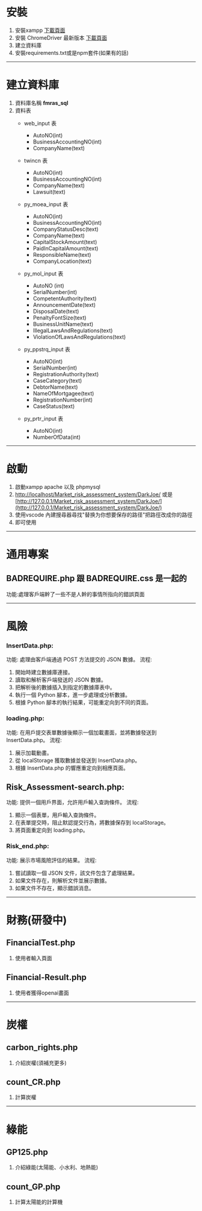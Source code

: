 # 安裝
1. 安裝xampp [下載頁面](https://www.apachefriends.org/zh_tw/download.html)
2. 安裝 ChromeDriver 最新版本 [下載頁面](https://googlechromelabs.github.io/chrome-for-testing/)
3. 建立資料庫
4. 安裝requirements.txt或是npm套件(如果有的話)
------
# 建立資料庫
1. 資料庫名稱 **fmras_sql**
2. 資料表
   - web_input 表
     - AutoNO(int)
     - BusinessAccountingNO(int)
     - CompanyName(text)
     
   - twincn 表
     - AutoNO(int)
     - BusinessAccountingNO(int)
     - CompanyName(text)
     - Lawsuit(text)
   - py_moea_input 表
     - AutoNO(int)
     - BusinessAccountingNO(int)
     - CompanyStatusDesc(text)
     - CompanyName(text)
     - CapitalStockAmount(text)
     - PaidInCapitalAmount(text)
     - ResponsibleName(text)
     - CompanyLocation(text)
   - py_mol_input 表
     - AutoNO (int)
     - SerialNumber(int)
     - CompetentAuthority(text)
     - AnnouncementDate(text)
     - DisposalDate(text)
     - PenaltyFontSize(text)
     - BusinessUnitName(text)
     - IllegalLawsAndRegulations(text)
     - ViolationOfLawsAndRegulations(text)
   - py_ppstrq_input 表
     - AutoNO(int)
     - SerialNumber(int)
     - RegistrationAuthority(text)
     - CaseCategory(text)
     - DebtorName(text)
     - NameOfMortgagee(text)
     - RegistrationNumber(int)
     - CaseStatus(text)
   - py_prtr_input 表
     - AutoNO(int)
     - NumberOfData(int)
------
# 啟動
1. 啟動xampp apache 以及 phpmysql
2. [http://localhost/Market_risk_assessment_system/DarkJoe/](http://localhost/Market_risk_assessment_system/DarkJoe/) 或是 [http://127.0.0.1/Market_risk_assessment_system/DarkJoe/](http://127.0.0.1/Market_risk_assessment_system/DarkJoe/)
3. 使用vscode 內建搜尋器尋找"替换为你想要保存的路径"把路徑改成你的路徑
4. 即可使用
------
# 通用專案
## BADREQUIRE.php 跟 BADREQUIRE.css 是一起的

功能:處理客戶端幹了一些不是人幹的事情所指向的錯誤頁面

------

# 風險
### InsertData.php:

功能: 處理由客戶端通過 POST 方法提交的 JSON 數據。
流程:
1. 開始時建立數據庫連接。
2. 讀取和解析客戶端發送的 JSON 數據。
3. 把解析後的數據插入到指定的數據庫表中。
4. 執行一個 Python 腳本，進一步處理或分析數據。
5. 根據 Python 腳本的執行結果，可能重定向到不同的頁面。

### loading.php:

功能: 在用戶提交表單數據後顯示一個加載畫面，並將數據發送到 InsertData.php。
流程:
1. 展示加載動畫。
2. 從 localStorage 獲取數據並發送到 InsertData.php。
3. 根據 InsertData.php 的響應重定向到相應頁面。

## Risk_Assessment-search.php:

功能: 提供一個用戶界面，允許用戶輸入查詢條件。
流程:
1. 顯示一個表單，用戶輸入查詢條件。
2. 在表單提交時，阻止默認提交行為，將數據保存到 localStorage。
3. 將頁面重定向到 loading.php。

### Risk_end.php:

功能: 展示市場風險評估的結果。
流程:
1. 嘗試讀取一個 JSON 文件，該文件包含了處理結果。
2. 如果文件存在，則解析文件並展示數據。
3. 如果文件不存在，顯示錯誤消息。

------
# 財務(研發中)
## FinancialTest.php
1. 使用者輸入頁面
## Financial-Result.php
1. 使用者獲得openai畫面
------
# 炭權
## carbon_rights.php
1. 介紹炭權(須補充更多)

## count_CR.php
1. 計算炭權

------
# 綠能
## GP125.php
1. 介紹綠能(太陽能、小水利、地熱能)

## count_GP.php
1. 計算太陽能的計算機